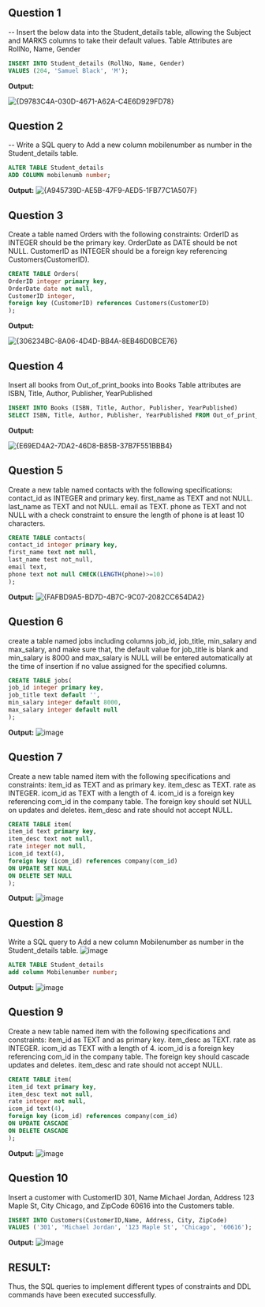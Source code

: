 **Question 1**
--
-- Insert the below data into the Student_details table, allowing the Subject and MARKS columns to take their default values.
Table Attributes are RollNo, Name, Gender

```sql
INSERT INTO Student_details (RollNo, Name, Gender)
VALUES (204, 'Samuel Black', 'M');
```
**Output:**

![{D9783C4A-030D-4671-A62A-C4E6D929FD78}](https://github.com/user-attachments/assets/b8e87c04-b91d-4d52-8213-d56c9f71995b)

**Question 2**
---
-- Write a SQL query to Add a new column mobilenumber as number in the Student_details table.

```sql
ALTER TABLE Student_details
ADD COLUMN mobilenumb number;
```
**Output:**
![{A945739D-AE5B-47F9-AED5-1FB77C1A507F}](https://github.com/user-attachments/assets/44965939-baff-4d3c-a802-2e1088a09af8)

**Question 3**
---
Create a table named Orders with the following constraints:
OrderID as INTEGER should be the primary key.
OrderDate as DATE should be not NULL.
CustomerID as INTEGER should be a foreign key referencing Customers(CustomerID).

```sql
CREATE TABLE Orders(
OrderID integer primary key,
OrderDate date not null,
CustomerID integer,
foreign key (CustomerID) references Customers(CustomerID)
);
```

**Output:**

![{306234BC-8A06-4D4D-BB4A-8EB46D0BCE76}](https://github.com/user-attachments/assets/7e55316f-9992-4c5f-9afb-13b94d030ee1)

**Question 4**
---
Insert all books from Out_of_print_books into Books
Table attributes are ISBN, Title, Author, Publisher, YearPublished

```sql
INSERT INTO Books (ISBN, Title, Author, Publisher, YearPublished)
SELECT ISBN, Title, Author, Publisher, YearPublished FROM Out_of_print_books;
```
**Output:**

![{E69ED4A2-7DA2-46D8-B85B-37B7F551BBB4}](https://github.com/user-attachments/assets/e99580fd-f9c2-4c0c-b7da-4b56e540c572)

**Question 5**
---
Create a new table named contacts with the following specifications:
contact_id as INTEGER and primary key.
first_name as TEXT and not NULL.
last_name as TEXT and not NULL.
email as TEXT.
phone as TEXT and not NULL with a check constraint to ensure the length of phone is at least 10 characters.

```sql
CREATE TABLE contacts(
contact_id integer primary key,
first_name text not null,
last_name test not_null,
email text,
phone text not null CHECK(LENGTH(phone)>=10)
);
```
**Output:**
![{FAFBD9A5-BD7D-4B7C-9C07-2082CC654DA2}](https://github.com/user-attachments/assets/cee6c7d3-f84a-46ec-920a-6810cd970d31)

**Question 6**
---
create a table named jobs including columns job_id, job_title, min_salary and max_salary, and make sure that, the default value for job_title is blank and min_salary is 8000 and max_salary is NULL will be entered automatically at the time of insertion if no value assigned for the specified columns.

```sql
CREATE TABLE jobs(
job_id integer primary key,
job_title text default '',
min_salary integer default 8000,
max_salary integer default null
);
```
**Output:**
![image](https://github.com/user-attachments/assets/917efc0d-49a8-4f80-8d59-be7a62fa0301)

**Question 7**
---
Create a new table named item with the following specifications and constraints:
item_id as TEXT and as primary key.
item_desc as TEXT.
rate as INTEGER.
icom_id as TEXT with a length of 4.
icom_id is a foreign key referencing com_id in the company table.
The foreign key should set NULL on updates and deletes.
item_desc and rate should not accept NULL.

```sql
CREATE TABLE item(
item_id text primary key,
item_desc text not null,
rate integer not null,
icom_id text(4),
foreign key (icom_id) references company(com_id)
ON UPDATE SET NULL
ON DELETE SET NULL
);
```

**Output:**
![image](https://github.com/user-attachments/assets/aa3b00f7-91c4-4186-ad7f-e4da99650674)

**Question 8**
---
Write a SQL query to Add a new column Mobilenumber as number in the Student_details table.
![image](https://github.com/user-attachments/assets/abf2dca0-e11b-4982-93f9-19a0c39cc1c7)

```sql
ALTER TABLE Student_details
add column Mobilenumber number;
```
**Output:**
![image](https://github.com/user-attachments/assets/302a74cf-2114-4ecf-a3ce-328ba6269710)

**Question 9**
---
Create a new table named item with the following specifications and constraints:
item_id as TEXT and as primary key.
item_desc as TEXT.
rate as INTEGER.
icom_id as TEXT with a length of 4.
icom_id is a foreign key referencing com_id in the company table.
The foreign key should cascade updates and deletes.
item_desc and rate should not accept NULL.

```sql
CREATE TABLE item(
item_id text primary key,
item_desc text not null,
rate integer not null,
icom_id text(4),
foreign key (icom_id) references company(com_id)
ON UPDATE CASCADE
ON DELETE CASCADE
);
```
**Output:**
![image](https://github.com/user-attachments/assets/a3441f90-96e5-44ba-a8ac-c62828d44ff4)

**Question 10**
---
Insert a customer with CustomerID 301, Name Michael Jordan, Address 123 Maple St, City Chicago, and ZipCode 60616 into the Customers table.

```sql
INSERT INTO Customers(CustomerID,Name, Address, City, ZipCode)
VALUES ('301', 'Michael Jordan', '123 Maple St', 'Chicago', '60616');
```
**Output:**
![image](https://github.com/user-attachments/assets/7b91ff37-c514-42bf-a2b6-fe10e0a9c5ce)

 ## RESULT:
 Thus, the SQL queries to implement different types of constraints and DDL commands have been executed successfully.

